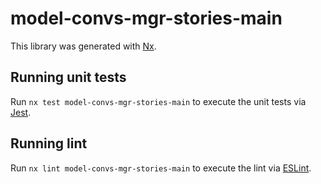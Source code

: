 # model-convs-mgr-stories-main

This library was generated with [Nx](https://nx.dev).

## Running unit tests

Run `nx test model-convs-mgr-stories-main` to execute the unit tests via [Jest](https://jestjs.io).

## Running lint

Run `nx lint model-convs-mgr-stories-main` to execute the lint via [ESLint](https://eslint.org/).

